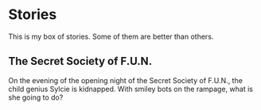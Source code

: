 # Stories

This is my box of stories. Some of them are better than others.

## The Secret Society of F.U.N.

On the evening of the opening night of the Secret Society of F.U.N., the child genius Sylcie is kidnapped. With smiley bots on the rampage, what is she going to do?
